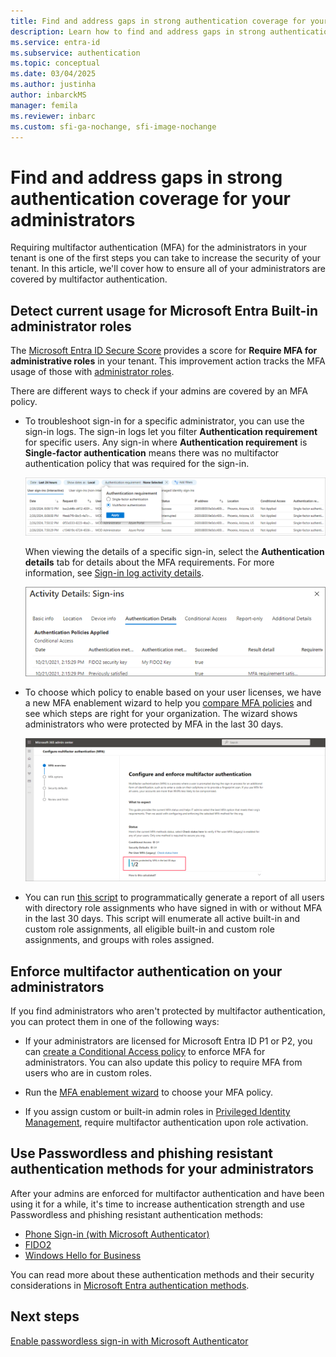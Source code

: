 ```yaml
---
title: Find and address gaps in strong authentication coverage for your administrators in Microsoft Entra ID
description: Learn how to find and address gaps in strong authentication coverage for your administrators in Microsoft Entra ID
ms.service: entra-id
ms.subservice: authentication
ms.topic: conceptual
ms.date: 03/04/2025
ms.author: justinha
author: inbarckMS
manager: femila
ms.reviewer: inbarc
ms.custom: sfi-ga-nochange, sfi-image-nochange
---
```

# Find and address gaps in strong authentication coverage for your administrators

Requiring multifactor authentication (MFA) for the administrators in your tenant is one of the first steps you can take to increase the security of your tenant. In this article, we'll cover how to ensure all of your administrators are covered by multifactor authentication.

<a name='detect-current-usage-for-azure-ad-built-in-administrator-roles'></a>

## Detect current usage for Microsoft Entra Built-in administrator roles

The [Microsoft Entra ID Secure Score](~/identity/monitoring-health/concept-identity-secure-score.md) provides a score for **Require MFA for administrative roles** in your tenant. This improvement action tracks the MFA usage of those with [administrator roles](../role-based-access-control/permissions-reference.md). 

There are different ways to check if your admins are covered by an MFA policy. 

- To troubleshoot sign-in for a specific administrator, you can use the sign-in logs. The sign-in logs let you filter **Authentication requirement** for specific users. Any sign-in where **Authentication requirement** is **Single-factor authentication** means there was no multifactor authentication policy that was required for the sign-in.

  ![Screenshot of the sign-in log.](./media/how-to-authentication-find-coverage-gaps/auth-requirement.png)

  When viewing the details of a specific sign-in, select the **Authentication details** tab for details about the MFA requirements. For more information, see [Sign-in log activity details](~/identity/monitoring-health/concept-sign-in-log-activity-details.md).
  
  ![Screenshot of the authentication activity details.](./media/how-to-authentication-find-coverage-gaps/details.png)

- To choose which policy to enable based on your user licenses, we have a new MFA enablement wizard to help you [compare MFA policies](concept-mfa-licensing.md#compare-multi-factor-authentication-policies) and see which steps are right for your organization. The wizard shows administrators who were protected by MFA in the last 30 days.

  ![Screenshot of the multifactor authentication enablement wizard.](./media/how-to-authentication-find-coverage-gaps/wizard.png)

- You can run [this script](https://github.com/microsoft/AzureADToolkit/blob/main/src/Find-AADToolkitUnprotectedUsersWithAdminRoles.ps1) to programmatically generate a report of all users with directory role assignments who have signed in with or without MFA in the last 30 days. This script will enumerate all active built-in and custom role assignments, all eligible built-in and custom role assignments, and groups with roles assigned.

## Enforce multifactor authentication on your administrators

If you find administrators who aren't protected by multifactor authentication, you can protect them in one of the following ways:

- If your administrators are licensed for Microsoft Entra ID P1 or P2, you can [create a Conditional Access policy](tutorial-enable-azure-mfa.md) to enforce MFA for administrators. You can also update this policy to require MFA from users who are in custom roles.  

- Run the [MFA enablement wizard](https://aka.ms/MFASetupGuide) to choose your MFA policy.

- If you assign custom or built-in admin roles in [Privileged Identity Management](~/id-governance/privileged-identity-management/pim-configure.md), require multifactor authentication upon role activation.

## Use Passwordless and phishing resistant authentication methods for your administrators

After your admins are enforced for multifactor authentication and have been using it for a while, it's time to increase authentication strength and use Passwordless and phishing resistant authentication methods: 

- [Phone Sign-in (with Microsoft Authenticator)](concept-authentication-authenticator-app.md)
- [FIDO2](concept-authentication-passwordless.md)
- [Windows Hello for Business](/windows/security/identity-protection/hello-for-business/)

You can read more about these authentication methods and their security considerations in [Microsoft Entra authentication methods](concept-authentication-methods.md).

## Next steps

[Enable passwordless sign-in with Microsoft Authenticator](howto-authentication-passwordless-phone.md)
